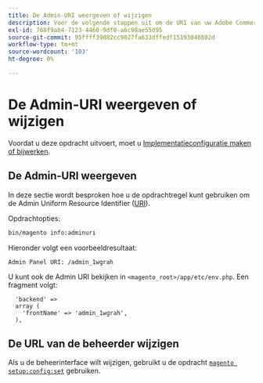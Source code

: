 ```yaml
---
title: De Admin-URI weergeven of wijzigen
description: Voer de volgende stappen uit om de URI van uw Adobe Commerce- of Magento Open Source-beheertoepassing weer te geven en te wijzigen.
exl-id: 768f9ab4-7123-4460-9df8-a6c98ae55d95
source-git-commit: 95ffff39d82cc9027fa633dffedf15193040802d
workflow-type: tm+mt
source-wordcount: '103'
ht-degree: 0%

---
```


# De Admin-URI weergeven of wijzigen

Voordat u deze opdracht uitvoert, moet u [Implementatieconfiguratie maken of bijwerken](deployment.md).

## De Admin-URI weergeven

In deze sectie wordt besproken hoe u de opdrachtregel kunt gebruiken om de Admin Uniform Resource Identifier ([URI](https://www.w3.org/Protocols/rfc2616/rfc2616-sec3.html#sec3.2)).

Opdrachtopties:

```bash
bin/magento info:adminuri
```

Hieronder volgt een voorbeeldresultaat:

```terminal
Admin Panel URI: /admin_1wgrah
```

U kunt ook de Admin URI bekijken in `<magento_root>/app/etc/env.php`. Een fragment volgt:

```php?start_inline=1
  'backend' =>
  array (
    'frontName' => 'admin_1wgrah',
  ),
```

## De URL van de beheerder wijzigen

Als u de beheerinterface wilt wijzigen, gebruikt u de opdracht [`magento setup:config:set`](deployment.md) gebruiken.
